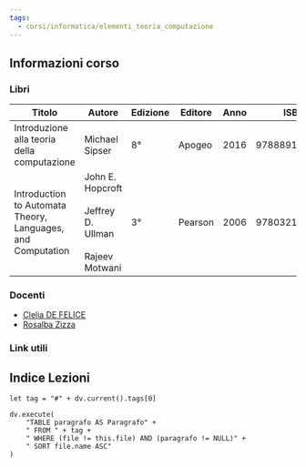 ```yaml
---
tags:
  - corsi/informatica/elementi_teoria_computazione
---
```

## Informazioni corso

### Libri
| Titolo                                                      | Autore                                                          | Edizione | Editore | Anno | ISBN          | Note                 |
| ----------------------------------------------------------- | --------------------------------------------------------------- | -------- | ------- | ---- | ------------- | -------------------- |
| Introduzione alla teoria della computazione                 | Michael Sipser                                                  | 8°       | Apogeo  | 2016 | 9788891616180 | Chiamato "Il Sipser" |
| Introduction to Automata Theory, Languages, and Computation | John E. Hopcroft<br><br>Jeffrey D. Ullman<br><br>Rajeev Motwani | 3°       | Pearson | 2006 | 9780321455369 | Chiamato "HUM"       |

### Docenti
- [Clelia DE FELICE](https://docenti.unisa.it/001119/home)
- [Rosalba Zizza](https://docenti.unisa.it/020880/home)

### Link utili


## Indice Lezioni

```dataviewjs
let tag = "#" + dv.current().tags[0]

dv.execute(
	"TABLE paragrafo AS Paragrafo" +
	" FROM " + tag +
	" WHERE (file != this.file) AND (paragrafo != NULL)" +
	" SORT file.name ASC"
)
```